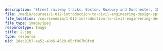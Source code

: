 ```yaml
---
description: 'Street railway tracks: Boston, Roxbury and Dorchester, 1872-1901'
file: /media/courses/1-012-introduction-to-civil-engineering-design-spring-2002/28ac21b7aa52a8d6452065cf067b0fcd_2.jpg
file_location: /coursemedia/1-012-introduction-to-civil-engineering-design-spring-2002/28ac21b7aa52a8d6452065cf067b0fcd_2.jpg
file_type: image/jpeg
resourcetype: Image
title: 2.jpg
type: resource
uid: 28ac21b7-aa52-a8d6-4520-65cf067b0fcd
---
```


